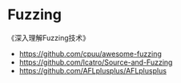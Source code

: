 # Fuzzing
《深入理解Fuzzing技术》

- https://github.com/cpuu/awesome-fuzzing
- https://github.com/lcatro/Source-and-Fuzzing
- https://github.com/AFLplusplus/AFLplusplus